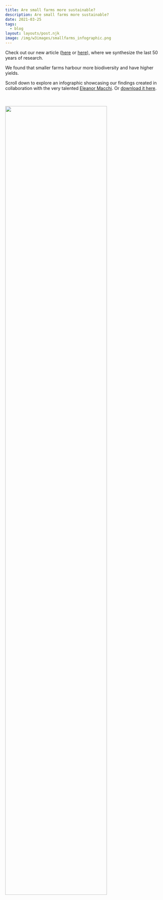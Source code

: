 ```yaml
---
title: Are small farms more sustainable?
description: Are small farms more sustainable?
date: 2021-03-25
tags:
  - blog
layout: layouts/post.njk
image: /img/w3images/smallfarms_infographic.png
---
```


Check out our new article ([here](https://www.nature.com/articles/s41893-021-00699-2) or [here](https://www.rdcu.be/chtQv)), where we synthesize the last 50 years of research. 

We found that smaller farms harbour more biodiversity and have higher yields.

Scroll down to explore an infographic showcasing our findings created in collaboration with the very talented [Eleanor Macchi](https://www.eleanormacchi.com/). Or <a href="/img/w3images/smallfarms_infographic.png" download>download it here</a>.

<br><br>
<img src="/img/w3images/smallfarms_infographic.png" style="width: 80%; height: 80%">
<br><br>
